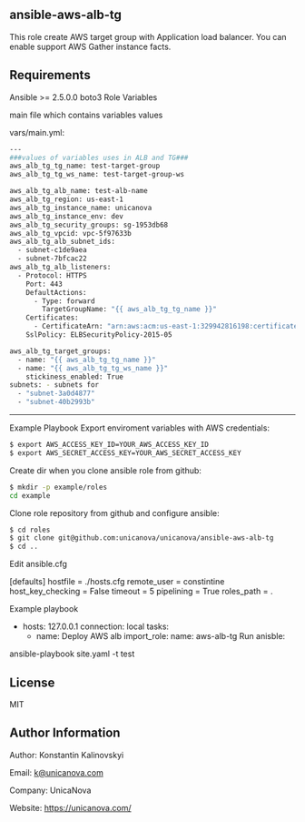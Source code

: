 ## ansible-aws-alb-tg 

This role create AWS target group with Application load balancer. You can enable support AWS Gather instance facts.

## Requirements
Ansible >= 2.5.0.0
boto3
Role Variables

main file which contains variables values

vars/main.yml:

```sh
---
###values of variables uses in ALB and TG###
aws_alb_tg_tg_name: test-target-group
aws_alb_tg_tg_ws_name: test-target-group-ws

aws_alb_tg_alb_name: test-alb-name
aws_alb_tg_region: us-east-1 
aws_alb_tg_instance_name: unicanova
aws_alb_tg_instance_env: dev
aws_alb_tg_security_groups: sg-1953db68
aws_alb_tg_vpcid: vpc-5f97633b
aws_alb_tg_alb_subnet_ids:
  - subnet-c1de9aea
  - subnet-7bfcac22
aws_alb_tg_alb_listeners:
  - Protocol: HTTPS
    Port: 443
    DefaultActions:
      - Type: forward
        TargetGroupName: "{{ aws_alb_tg_tg_name }}"
    Certificates:
      - CertificateArn: "arn:aws:acm:us-east-1:329942816198:certificate/338d2752-79c7-4cb6-a022-eb2f0d558704"
    SslPolicy: ELBSecurityPolicy-2015-05

aws_alb_tg_target_groups:
  - name: "{{ aws_alb_tg_tg_name }}"
  - name: "{{ aws_alb_tg_tg_ws_name }}"
    stickiness_enabled: True
subnets: - subnets for 
  - "subnet-3a0d4877"
  - "subnet-40b2993b"
```

---
Example Playbook
Export enviroment variables with AWS credentials:

```sh
$ export AWS_ACCESS_KEY_ID=YOUR_AWS_ACCESS_KEY_ID
$ export AWS_SECRET_ACCESS_KEY=YOUR_AWS_SECRET_ACCESS_KEY
```

Create dir when you clone ansible role from github:

```sh
$ mkdir -p example/roles
cd example
```

Clone role repository from github and configure ansible:

```sh
$ cd roles
$ git clone git@github.com:unicanova/unicanova/ansible-aws-alb-tg
$ cd ..
```
Edit ansible.cfg

[defaults]
hostfile = ./hosts.cfg
remote_user = constintine
host_key_checking = False
timeout = 5
pipelining = True
roles_path = .

Example playbook
- hosts: 127.0.0.1
  connection: local
  tasks:
    - name: Deploy AWS alb
      import_role:
        name: aws-alb-tg
Run anisble:

ansible-playbook site.yaml -t test

License
-------

MIT

Author Information
------------------
Author: Konstantin Kalinovskyi

Email: k@unicanova.com

Company: UnicaNova 

Website: https://unicanova.com/

